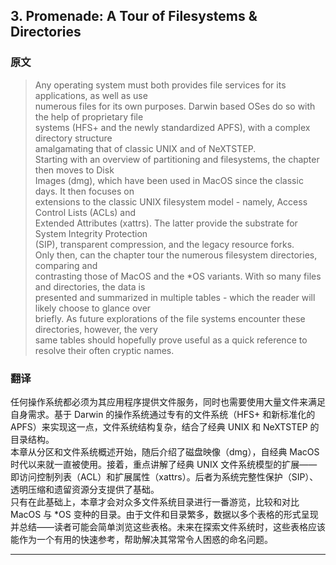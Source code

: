 ## 3. Promenade: A Tour of Filesystems & Directories

### 原文
> Any operating system must both provides file services for its applications, as well as use  
> numerous files for its own purposes. Darwin based OSes do so with the help of proprietary file  
> systems (HFS+ and the newly standardized APFS), with a complex directory structure  
> amalgamating that of classic UNIX and of NeXTSTEP.  
> Starting with an overview of partitioning and filesystems, the chapter then moves to Disk  
> Images (dmg), which have been used in MacOS since the classic days. It then focuses on  
> extensions to the classic UNIX filesystem model - namely, Access Control Lists (ACLs) and  
> Extended Attributes (xattrs). The latter provide the substrate for System Integrity Protection  
> (SIP), transparent compression, and the legacy resource forks.  
> Only then, can the chapter tour the numerous filesystem directories, comparing and  
> contrasting those of MacOS and the *OS variants. With so many files and directories, the data is  
> presented and summarized in multiple tables - which the reader will likely choose to glance over  
> briefly. As future explorations of the file systems encounter these directories, however, the very  
> same tables should hopefully prove useful as a quick reference to resolve their often cryptic names.

### 翻译
任何操作系统都必须为其应用程序提供文件服务，同时也需要使用大量文件来满足自身需求。基于 Darwin 的操作系统通过专有的文件系统（HFS+ 和新标准化的 APFS）来实现这一点，文件系统结构复杂，结合了经典 UNIX 和 NeXTSTEP 的目录结构。  
本章从分区和文件系统概述开始，随后介绍了磁盘映像（dmg），自经典 MacOS 时代以来就一直被使用。接着，重点讲解了经典 UNIX 文件系统模型的扩展——即访问控制列表（ACL）和扩展属性（xattrs）。后者为系统完整性保护（SIP）、透明压缩和遗留资源分支提供了基础。  
只有在此基础上，本章才会对众多文件系统目录进行一番游览，比较和对比 MacOS 与 *OS 变种的目录。由于文件和目录繁多，数据以多个表格的形式呈现并总结——读者可能会简单浏览这些表格。未来在探索文件系统时，这些表格应该能作为一个有用的快速参考，帮助解决其常常令人困惑的命名问题。

---